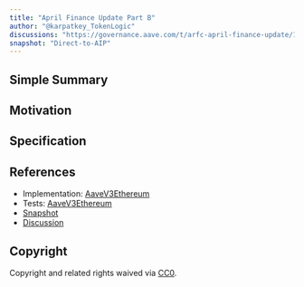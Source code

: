 ```yaml
---
title: "April Finance Update Part B"
author: "@karpatkey_TokenLogic"
discussions: "https://governance.aave.com/t/arfc-april-finance-update/17390"
snapshot: "Direct-to-AIP"
---
```


## Simple Summary

## Motivation

## Specification

## References

- Implementation: [AaveV3Ethereum](https://github.com/bgd-labs/aave-proposals-v3/blob/main/src/20240515_AaveV3Ethereum_AprilFinanceUpdatePartB/AaveV3Ethereum_AprilFinanceUpdatePartB_20240515.sol)
- Tests: [AaveV3Ethereum](https://github.com/bgd-labs/aave-proposals-v3/blob/main/src/20240515_AaveV3Ethereum_AprilFinanceUpdatePartB/AaveV3Ethereum_AprilFinanceUpdatePartB_20240515.t.sol)
- [Snapshot](Direct-to-AIP)
- [Discussion](https://governance.aave.com/t/arfc-april-finance-update/17390)

## Copyright

Copyright and related rights waived via [CC0](https://creativecommons.org/publicdomain/zero/1.0/).
